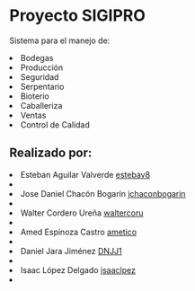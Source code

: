 <h1>Proyecto SIGIPRO</h1>

Sistema para el manejo de:

<li>Bodegas</li>
<li>Producción</li>
<li>Seguridad</li>
<li>Serpentario</li>
<li>Bioterio</li>
<li>Caballeriza</li>
<li>Ventas</li>
<li>Control de Calidad</li>

<h2>Realizado por:</h2>

<li>Esteban Aguilar Valverde <a href="https://github.com/Estebav8">estebav8</a><li>
<li>Jose Daniel Chacón Bogarín <a href="https://github.com/jchaconbogarin">jchaconbogarin</a><li>
<li>Walter Cordero Ureña <a href="https://github.com/waltercoru">waltercoru</a><li>
<li>Amed Espinoza Castro <a href="https://github.com/ametico">ametico</a><li>
<li>Daniel Jara Jiménez <a href="https://github.com/DNJJ1">DNJJ1</a><li>
<li>Isaac López Delgado <a href="https://github.com/isaaclpez">isaaclpez</a><li>